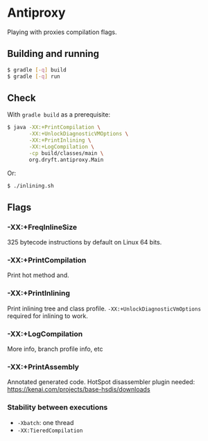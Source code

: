 # Antiproxy

Playing with proxies compilation flags.

## Building and running

```bash
$ gradle [-q] build
$ gradle [-q] run
```

## Check

With `gradle build` as a prerequisite:
```bash
$ java -XX:+PrintCompilation \
       -XX:+UnlockDiagnosticVMOptions \
       -XX:+PrintInlining \
       -XX:+LogCompilation \
       -cp build/classes/main \
       org.dryft.antiproxy.Main
```

Or:
```bash
$ ./inlining.sh
```

## Flags

### -XX:+FreqInlineSize

325 bytecode instructions by default on Linux 64 bits.

### -XX:+PrintCompilation

Print hot method and.

### -XX:+PrintInlining

Print inlining tree and class profile.
`-XX:+UnlockDiagnosticVmOptions` required for inlining to work.

### -XX:+LogCompilation

More info, branch profile info, etc

### -XX:+PrintAssembly

Annotated generated code.
HotSpot disassembler plugin needed: https://kenai.com/projects/base-hsdis/downloads

### Stability between executions

* `-Xbatch`: one thread
* `-XX:TieredCompilation`
